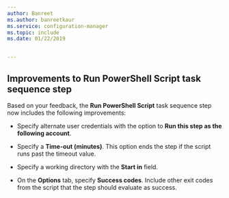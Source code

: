 ```yaml
---
author: Banreet
ms.author: banreetkaur
ms.service: configuration-manager
ms.topic: include
ms.date: 01/22/2019


---
```


## <a name="bkmk_posh"></a> Improvements to Run PowerShell Script task sequence step
<!--3556028-->
Based on your feedback, the **Run PowerShell Script** task sequence step now includes the following improvements:  

- Specify alternate user credentials with the option to **Run this step as the following account**.  

- Specify a **Time-out (minutes)**. This option ends the step if the script runs past the timeout value.  

- Specify a working directory with the **Start in** field.  

- On the **Options** tab, specify **Success codes**. Include other exit codes from the script that the step should evaluate as success.  

